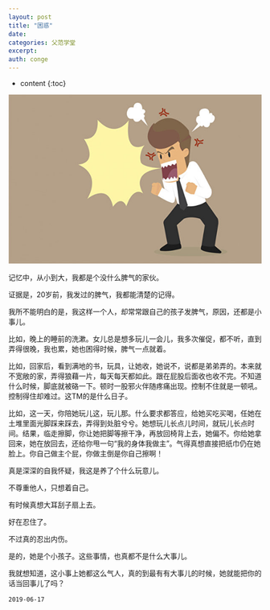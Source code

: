 ```yaml
---
layout: post
title: "困惑"
date:
categories: 父范学堂
excerpt:
auth: conge
---
```

* content
{:toc}

![ ](/assets/images/父范学堂/118382-bf838cb9c397256d.png)

记忆中，从小到大，我都是个没什么脾气的家伙。

证据是，20岁前，我发过的脾气，我都能清楚的记得。

我所不能明白的是，我这样一个人，却常常跟自己的孩子发脾气，原因，还都是小事儿。

比如，晚上的睡前的洗漱。女儿总是想多玩儿一会儿，我多次催促，都不听，直到弄得很晚，我也累，她也困得时候，脾气一点就着。

比如，回家后，看到满地的书，玩具，让她收，她说不，说都是弟弟弄的。本来就不宽敞的家，弄得狼藉一片，每天每天都如此。跟在屁股后面收也收不完。不知道什么时候，脚底就被硌一下。顿时一股邪火伴随疼痛出现。控制不住就是一顿吼。控制得住却难过。这TM的是什么日子。

比如，这一天，你陪她玩儿这，玩儿那。什么要求都答应，给她买吃买喝，任她在土堆里面光脚踩来踩去，弄得到处脏兮兮。她想玩儿长点儿时间，就玩儿长点时间。结果，临走擦脚，你让她把脚等擦干净，再放回椅背上去，她偏不。你给她拿回来，她在放回去，还给你甩一句“我的身体我做主”。气得真想直接把纸巾仍在她脸上。你自己做主个屁，你做主倒是你自己擦啊！

真是深深的自我怀疑，我这是养了个什么玩意儿。

不尊重他人，只想着自己。

有时候真想大耳刮子扇上去。

好在忍住了。

不过真的忍出内伤。

是的，她是个小孩子。这些事情，也真都不是什么大事儿。

我就想知道，这小事上她都这么气人，真的到最有有大事儿的时候，她就能把你的话当回事儿了吗？

```
2019-06-17
```
